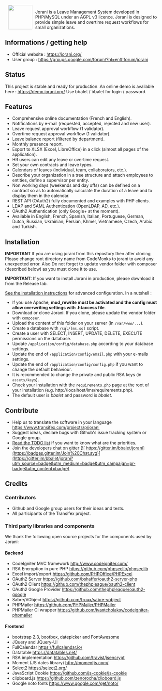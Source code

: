 <img src="https://raw.githubusercontent.com/bbalet/jorani/master/assets/images/logo_simple.png" width="80" align="left" hspace="10">

Jorani is a Leave Management System developed in PHP/MySQL under an AGPL v3 licence.
Jorani is designed to provide simple leave and overtime request workflows for small organizations.

## Informations / getting help

* Official website : https://jorani.org/
* User group : https://groups.google.com/forum/?hl=en#!forum/jorani

## Status

This project is stable and ready for production. An online demo is available here : https://demo.jorani.org/
Use bbalet / bbalet for login / password.

## Features

* Comprehensive online documentation (French and English).
* Notifications by e-mail (requested, accepted, rejected and new user).
* Leave request approval workflow (1 validator).
* Overtime request approval workflow (1 validator).
* Leave balance report (filtered by department).
* Monthly presence report.
* Export to XLSX (Excel, LibreOffice) in a click (almost all pages of the application).
* HR users can edit any leave or overtime request.
* Set your own contracts and leave types.
* Calendars of leaves (individual, team, collaborators, etc.).
* Describe your organization in a tree structure and attach employees to entities, define a supervisor per entity.
* Non working days (weekends and day offs) can be defined on a contract so as to automatically calculate the duration of a leave and to display them in the calendar.
* REST API (OAuth2) fully documented and examples with PHP clients.
* LDAP and SAML Authentication (OpenLDAP, AD, etc.).
* OAuth2 Authentication (only Google+ at the moment).
* Available in English, French, Spanish, Italian, Portuguese, German, Dutch, Russian, Ukrainian, Persian, Khmer, Vietnamese, Czech, Arabic and Turkish.

## Installation
**IMPORTANT** If you are using jorani from this repostory then after cloning Please change root directory name from CodeMonks to jorani to avoid any unexpected error.
Also Do not forget to update vendor folder with composer (described below) as you must clone it to use.

**IMPORTANT:** If you want to install Jorani in production, please download it from the Release tab.

[See the installation instructions](docs/install/README.md) for advanced configuration. In a nutshell :
* If you use Apache, **mod_rewrite must be activated and the config must allow overwriting settings with .htaccess file**.
* Download or clone Jorani. If you clone, please update the vendor folder with `composer`.
* Upload the content of this folder on your server (in <code>/var/www/...</code>).
* Create a database with <code>/sql/lms.sql</code> script.
* Create a user with SELECT, INSERT, UPDATE, DELETE, EXECUTE permissions on the database.
* Update <code>/application/config/database.php</code> according to your database settings.
* Update the end of <code>/application/config/email.php</code> with your e-mails settings.
* Update the end of <code>/application/config/config.php</code> if you want to change the default behaviour.
* It is recommended to change the private and public RSA keys (in <code>assets/keys</code>).
* Check your installation with the <code>requirements.php</code> page at the root of your installation (e.g. http://localhost/lms/requirements.php).
* The default user is *bbalet* and password is *bbalet*.

## Contribute

* Help us to translate the software in your language https://www.transifex.com/projects/p/jorani
* Suggest ideas, declare bugs with Github's issue tracking system or Google group.
* [Read the TODO list](TODO.md) if you want to know what are the priorities.
* Join the developers chat on gitter [![ https://gitter.im/bbalet/jorani](https://badges.gitter.im/Join%20Chat.svg)](https://gitter.im/bbalet/jorani?utm_source=badge&utm_medium=badge&utm_campaign=pr-badge&utm_content=badge)

## Credits

### Contributors

* Github and Google group users for their ideas and tests.
* All participants of the Transifex project.

### Third party libraries and components

We thank the following open source projects for the components used by Jorani:

#### Backend

* CodeIgniter MVC framework http://www.codeigniter.com/
* RSA Encryption in pure PHP https://github.com/phpseclib/phpseclib
* Excel import/export https://github.com/PHPOffice/PHPExcel
* OAuth2 Server https://github.com/bshaffer/oauth2-server-php
* OAuth2 Client https://github.com/thephpleague/oauth2-client
* OAuth2 Google Provider https://github.com/thephpleague/oauth2-google
* Sabre/VObject https://github.com/fruux/sabre-vobject
* PHPMailer https://github.com/PHPMailer/PHPMailer
* PHPMailer CI wrapper https://github.com/ivantcholakov/codeigniter-phpmailer

#### Frontend

* bootstrap 2.3, bootbox, datepicker and FontAwesome
* JQuery and JQuery-UI
* FullCalendar https://fullcalendar.io/
* Datatable https://datatables.net/
* RSA implementation https://github.com/travist/jsencrypt
* Moment (JS dates library) http://momentjs.com/
* Select2 https://select2.org/
* JavaScript Cookie https://github.com/js-cookie/js-cookie
* clipboard.js https://github.com/zenorocha/clipboard.js
* Google noto fonts https://www.google.com/get/noto/
